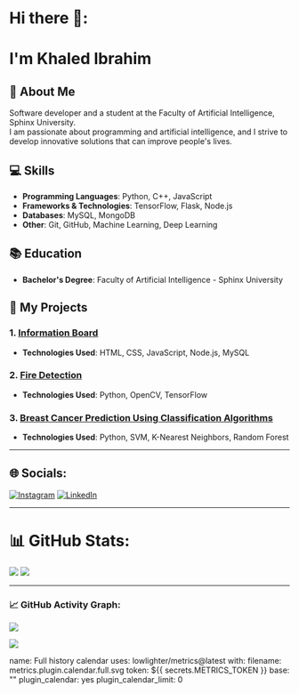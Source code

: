 # Hi there 👋:
# I'm Khaled Ibrahim

## 👋 About Me
Software developer and a student at the Faculty of Artificial Intelligence, Sphinx University.  
I am passionate about programming and artificial intelligence, and I strive to develop innovative solutions that can improve people's lives.

## 💻 Skills
- **Programming Languages**: Python, C++, JavaScript
- **Frameworks & Technologies**: TensorFlow, Flask, Node.js
- **Databases**: MySQL, MongoDB
- **Other**: Git, GitHub, Machine Learning, Deep Learning

## 📚 Education
- **Bachelor's Degree**: Faculty of Artificial Intelligence - Sphinx University

## 🔭 My Projects
### 1. [Information Board](https://khaledibrahim1.github.io/Information-board/)
- **Technologies Used**: HTML, CSS, JavaScript, Node.js, MySQL

### 2. [Fire Detection](https://github.com/khaledibrahim1/Ai-Discover-fire)
- **Technologies Used**: Python, OpenCV, TensorFlow

### 3. [Breast Cancer Prediction Using Classification Algorithms](https://github.com/khaledibrahim1/Machine-Learning)
- **Technologies Used**: Python, SVM, K-Nearest Neighbors, Random Forest

---

## 🌐 Socials:
[![Instagram](https://img.shields.io/badge/Instagram-%23E4405F.svg?logo=Instagram&logoColor=white)](https://www.instagram.com/khaled.ibrahim._/) 
[![LinkedIn](https://img.shields.io/badge/LinkedIn-%230077B5.svg?logo=linkedin&logoColor=white)](https://www.linkedin.com/in/khaled-ibrahim-15b9922b0/)

---

# 📊 GitHub Stats:
![](https://github-readme-stats.vercel.app/api?username=khaledibrahim1&theme=dark&hide_border=false&include_all_commits=true&count_private=true)
![](https://github-readme-stats.vercel.app/api/top-langs/?username=khaledibrahim1&theme=dark&hide_border=false&include_all_commits=true&count_private=true&layout=compact)

---
### 📈 GitHub Activity Graph:
![](https://github-readme-activity-graph.vercel.app/graph?username=khaledibrahim1&theme=github-dark)

[![](https://visitcount.itsvg.in/api?id=khaledibrahim1&icon=0&color=0)](https://visitcount.itsvg.in)

name: Full history calendar
uses: lowlighter/metrics@latest
with:
  filename: metrics.plugin.calendar.full.svg
  token: ${{ secrets.METRICS_TOKEN }}
  base: ""
  plugin_calendar: yes
  plugin_calendar_limit: 0

